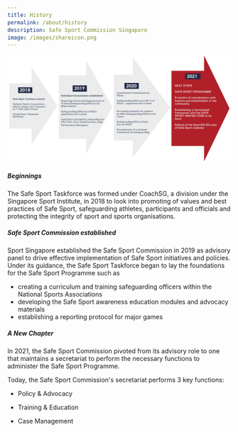 ```yaml
---
title: History
permalink: /about/history
description: Safe Sport Commission Singapore
image: /images/shareicon.png
---
```


![Alt text for image on Isomer site](/images/history.png)

##### Beginnings 
The Safe Sport Taskforce was formed under CoachSG, a division under the Singapore Sport Institute, in 2018 to look into promoting of values and best practices of Safe Sport, safeguarding athletes, participants and officials and protecting the integrity of sport and sports organisations.

#####  Safe Sport Commission established

Sport Singapore established the Safe Sport Commission in 2019 as advisory panel to drive effective implementation of Safe Sport initiatives and policies.  Under its guidance, the Safe Sport Taskforce began to lay the foundations for the Safe Sport Programme such as 

* creating a curriculum and training safeguarding officers within the National Sports Associations
* developing the Safe Sport awareness education modules and advocacy materials
* establishing a reporting protocol for major games 


##### A New Chapter

In 2021, the Safe Sport Commission pivoted from its advisory role to one that maintains a secretariat to perform the  necessary functions to administer the Safe Sport Programme. 

Today, the Safe Sport Commission's secretariat performs 3 key functions:

* Policy & Advocacy

* Training & Education

* Case Management